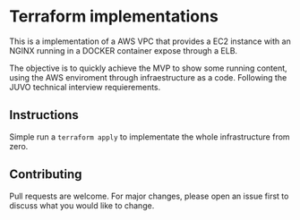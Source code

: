 # Terraform implementations

This is a implementation of a AWS VPC that provides a EC2 instance with an NGINX running in a DOCKER container expose through a ELB.

The objective is to quickly achieve the MVP to show some running content, using the AWS enviroment through infraestructure as a code.
Following the JUVO technical interview requierements.

## Instructions

Simple run a `terraform apply` to implementate the whole infrastructure from zero.

## Contributing
Pull requests are welcome. For major changes, please open an issue first to discuss what you would like to change.
